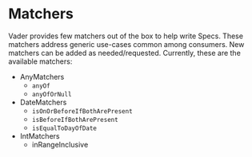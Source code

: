 # Matchers

Vader provides few matchers out of the box to help write Specs. These matchers address
generic use-cases common among consumers. New matchers can be added as needed/requested. Currently, these are the available matchers:
- AnyMatchers
    - `anyOf`
    - `anyOfOrNull`
- DateMatchers
    - `isOnOrBeforeIfBothArePresent`
    - `isBeforeIfBothArePresent`
    - `isEqualToDayOfDate`
- IntMatchers
    - inRangeInclusive
